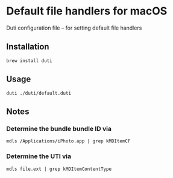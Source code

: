 # Default file handlers for macOS
Duti configuration file – for setting default file handlers

## Installation
```shell
brew install duti
```

## Usage
```shell
duti ./duti/default.duti
```

## Notes
### Determine the bundle bundle ID via
```shell
mdls /Applications/iPhoto.app | grep kMDItemCF
```
### Determine the UTI via
```shell
mdls file.ext | grep kMDItemContentType
```     